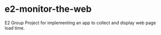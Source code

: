 # e2-monitor-the-web
E2 Group Project for implementing an app to collect and display web page load time.
